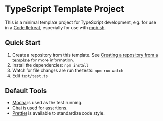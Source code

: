 # TypeScript Template Project

This is a minimal template project for TypeScript development, e.g. for use in a [Code Retreat](https://www.coderetreat.org/), especially for use with [mob.sh](https://mob.sh/).

## Quick Start

1. Create a repository from this template. See [Creating a repository from a template](https://docs.github.com/en/github/creating-cloning-and-archiving-repositories/creating-a-repository-on-github/creating-a-repository-from-a-template) for more information.
2. Install the dependencies: `npm install`
3. Watch for file changes are run the tests: `npm run watch`
4. Edit `test/test.ts`

## Default Tools
- [Mocha](https://mochajs.org/) is used as the test running.
- [Chai](https://www.chaijs.com/) is used for assertions.
- [Prettier](https://prettier.io/) is available to standardize code style.
